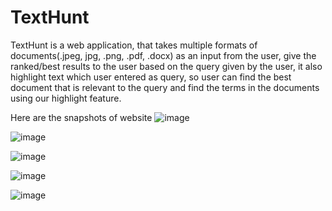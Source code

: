 # TextHunt
TextHunt is a web application, that takes multiple formats of documents(.jpeg, jpg, .png, .pdf, .docx) as an input from the user, give the ranked/best results to the user based on the query given by the user, it also highlight text which user entered as query, so user can find the best document that is relevant to the query and find the terms in the documents using our highlight feature.    

Here are the snapshots of website
![image](https://github.com/user-attachments/assets/f668d774-961b-4fd9-855e-d8f297abac06)

![image](https://github.com/user-attachments/assets/39a43e0b-b4a1-4011-9b83-c7c4cdb85cbc)

![image](https://github.com/user-attachments/assets/75d8fddc-ed9c-4a5f-8cd2-4de703378f9f)

![image](https://github.com/user-attachments/assets/d37a43b2-c285-4b49-8d92-b9bf2191348e)

![image](https://github.com/user-attachments/assets/8ca95937-32bd-4c77-ba88-d4ac30c6e3f7)

